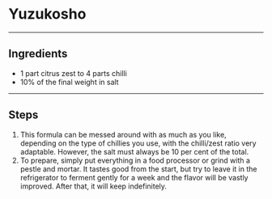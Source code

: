 # Yuzukosho

---

## Ingredients

* 1 part citrus zest to 4 parts chilli
* 10% of the final weight in salt

---

## Steps

1.  This formula can be messed around with as much as you like, depending on the type of chillies you use, with the chilli/zest ratio very adaptable. However, the salt must always be 10 per cent of the total.
2.  To prepare, simply put everything in a food processor or grind with a pestle and mortar. It tastes good from the start, but try to leave it in the refrigerator to ferment gently for a week and the flavor will be vastly improved. After that, it will keep indefinitely.